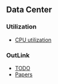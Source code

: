 Data Center
---

### Utilization
- [CPU utilization](https://github.com/hxwang/Seminar/blob/master/Paper-Summary/data-center/CPU-utilization.md)


### OutLink
- [TODO](https://github.com/hxwang/Seminar/blob/master/Paper-Summary/data-center/todo.md)
- [Papers](https://github.com/hxwang/Seminar/blob/master/Paper-Summary/data-center/done.md)
